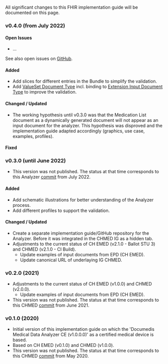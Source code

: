 
All significant changes to this FHIR implementation guide will be documented on this page.

### v0.4.0 (from July 2022)

#### Open Issues
* ...

See also open issues on [GitHub](https://github.com/ahdis/hci-analyzer/issues).

#### Added
* Add slices for different entries in the Bundle to simplify the validation.
* Add [ValueSet Document Type](ValueSet-document-type.html) incl. binding to [Extension Input Document Type](StructureDefinition-inputdocumenttype.html) to improve the validation.

#### Changed / Updated
* The working hypothesis until v0.3.0 was that the Medication List document as a dynamically generated document will not appear as an input document for the analyzer. This hypothesis was disproved and the implementation guide adapted accordingly (graphics, use case, examples, profiles). 

#### Fixed




### v0.3.0 (until June 2022)
* This version was not published. The status at that time corresponds to this Analyzer [commit](https://github.com/ahdis/hci-analyzer/commit/754f53612d81614c8beefd022bedffad10946222) from July 2022.
#### Added
* Add schematic illustrations for better understanding of the Analyzer process.
* Add different profiles to support the validation.
#### Changed / Updated
* Create a separate implementation guide/GitHub repository for the Analyzer. Before it was integrated in the CHMED IG as a hidden tab.
* Adjustments to the current status of CH EMED (v2.1.0 - Ballot STU 3) and CHMED (v2.1.0 - CI Build).
   * Update examples of input documents from EPD (CH EMED).
   * Update canonical URL of underlaying IG CHMED.



### v0.2.0 (2021)
* Adjustments to the current status of CH EMED (v1.0.0) and CHMED (v2.0.0).
   * Update examples of input documents from EPD (CH EMED). 
* This version was not published. The status at that time corresponds to this CHMED [commit](https://github.com/ahdis/chmed/tree/6abdc26b260d48246ddce5240606217c2766c81d) from June 2021.



### v0.1.0 (2020)
* Initial version of this implementation guide on which the 'Documedis Medical Data Analyzer CE (v1.0.0.0)' as a certified medical device is based.   
* Based on CH EMED (v0.1.0) and CHMED (v1.0.0).
* This version was not published. The status at that time corresponds to this CHMED [commit](https://github.com/ahdis/chmed/tree/371f5c04ecca44f0860047ebbc1a25ca60987ae4) from May 2020.
